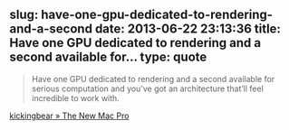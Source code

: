 slug: have-one-gpu-dedicated-to-rendering-and-a-second
date: 2013-06-22 23:13:36
title: Have one GPU dedicated to rendering and a second available for...
type: quote
---

> Have one GPU dedicated to rendering and a second available for serious computation and you’ve got an architecture that’ll feel incredible to work with.

[kickingbear » The New Mac Pro](http://kickingbear.com/blog/archives/349)
